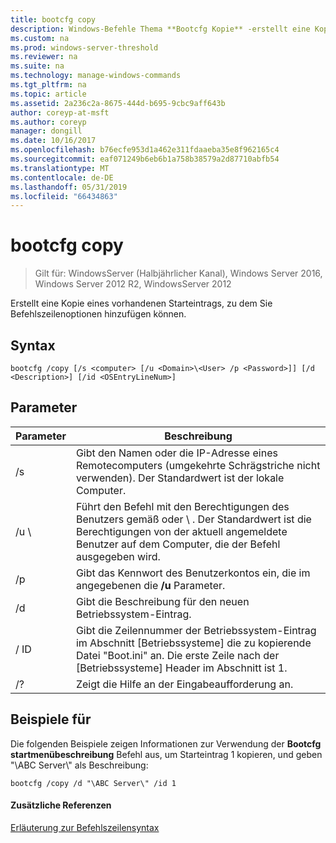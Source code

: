 ```yaml
---
title: bootcfg copy
description: Windows-Befehle Thema **Bootcfg Kopie** -erstellt eine Kopie eines vorhandenen Starteintrags, die Sie hinzufügen können, das Befehlszeilenoptionen.
ms.custom: na
ms.prod: windows-server-threshold
ms.reviewer: na
ms.suite: na
ms.technology: manage-windows-commands
ms.tgt_pltfrm: na
ms.topic: article
ms.assetid: 2a236c2a-8675-444d-b695-9cbc9aff643b
author: coreyp-at-msft
ms.author: coreyp
manager: dongill
ms.date: 10/16/2017
ms.openlocfilehash: b76ecfe953d1a462e311fdaaeba35e8f962165c4
ms.sourcegitcommit: eaf071249b6eb6b1a758b38579a2d87710abfb54
ms.translationtype: MT
ms.contentlocale: de-DE
ms.lasthandoff: 05/31/2019
ms.locfileid: "66434863"
---
```

# <a name="bootcfg-copy"></a>bootcfg copy

>Gilt für: WindowsServer (Halbjährlicher Kanal), Windows Server 2016, Windows Server 2012 R2, WindowsServer 2012

Erstellt eine Kopie eines vorhandenen Starteintrags, zu dem Sie Befehlszeilenoptionen hinzufügen können.

## <a name="syntax"></a>Syntax
```
bootcfg /copy [/s <computer> [/u <Domain>\<User> /p <Password>]] [/d <Description>] [/id <OSEntryLineNum>]
```
## <a name="parameters"></a>Parameter

|      Parameter       |                                                                                             Beschreibung                                                                                             |
|----------------------|-----------------------------------------------------------------------------------------------------------------------------------------------------------------------------------------------------|
|    /s <computer>     |                                         Gibt den Namen oder die IP-Adresse eines Remotecomputers (umgekehrte Schrägstriche nicht verwenden). Der Standardwert ist der lokale Computer.                                          |
| /u <Domain>\\<User>  | Führt den Befehl mit den Berechtigungen des Benutzers gemäß <User>oder <Domain> \\ <User>. Der Standardwert ist die Berechtigungen von der aktuell angemeldete Benutzer auf dem Computer, die der Befehl ausgegeben wird. |
|    /p <Password>     |                                                        Gibt das Kennwort des Benutzerkontos ein, die im angegebenen die **/u** Parameter.                                                        |
|   /d <Description>   |                                                                    Gibt die Beschreibung für den neuen Betriebssystem-Eintrag.                                                                    |
| / ID <OSEntryLineNum> |         Gibt die Zeilennummer der Betriebssystem-Eintrag im Abschnitt [Betriebssysteme] die zu kopierende Datei "Boot.ini" an. Die erste Zeile nach der [Betriebssysteme] Header im Abschnitt ist 1.         |
|          /?          |                                                                                Zeigt die Hilfe an der Eingabeaufforderung an.                                                                                 |

## <a name="BKMK_examples"></a>Beispiele für
Die folgenden Beispiele zeigen Informationen zur Verwendung der **Bootcfg startmenübeschreibung** Befehl aus, um Starteintrag 1 kopieren, und geben "\ABC Server\\" als Beschreibung:
```
bootcfg /copy /d "\ABC Server\" /id 1
```
#### <a name="additional-references"></a>Zusätzliche Referenzen
[Erläuterung zur Befehlszeilensyntax](command-line-syntax-key.md)
